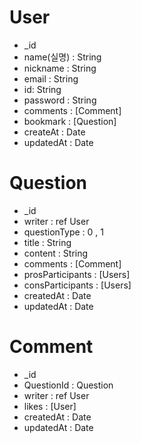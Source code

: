 # User
- _id
- name(실명) : String
- nickname : String
- email : String
- id: String
- password : String
- comments : [Comment]
- bookmark : [Question]
- createAt : Date
- updatedAt : Date

# Question
- _id
- writer : ref User
- questionType : 0 , 1
- title : String
- content : String
- comments : [Comment]
- prosParticipants : [Users]
- consParticipants : [Users]
- createdAt : Date
- updatedAt : Date

# Comment
- _id
- QuestionId : Question
- writer : ref User
- likes : [User]
- createdAt : Date
- updatedAt : Date
